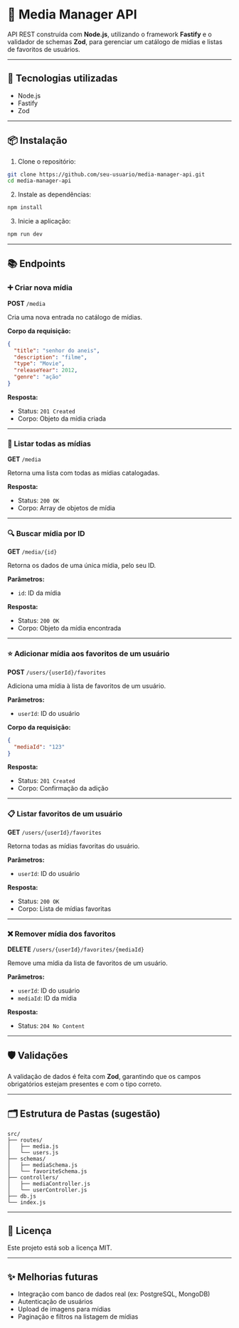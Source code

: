 # 📼 Media Manager API

API REST construída com **Node.js**, utilizando o framework **Fastify** e o validador de schemas **Zod**, para gerenciar um catálogo de mídias e listas de favoritos de usuários.

---

## 🚀 Tecnologias utilizadas

- Node.js
- Fastify
- Zod

---

## 📦 Instalação

1. Clone o repositório:

```bash
git clone https://github.com/seu-usuario/media-manager-api.git
cd media-manager-api
```

2. Instale as dependências:

```bash
npm install
```

3. Inicie a aplicação:

```bash
npm run dev
```

---

## 📚 Endpoints

### ➕ Criar nova mídia

**POST** `/media`

Cria uma nova entrada no catálogo de mídias.

**Corpo da requisição:**

```json
{
  "title": "senhor do aneis",
  "description": "filme",
  "type": "Movie",
  "releaseYear": 2012,
  "genre": "ação"
}
```

**Resposta:**

- Status: `201 Created`
- Corpo: Objeto da mídia criada

---

### 📄 Listar todas as mídias

**GET** `/media`

Retorna uma lista com todas as mídias catalogadas.

**Resposta:**

- Status: `200 OK`
- Corpo: Array de objetos de mídia

---

### 🔍 Buscar mídia por ID

**GET** `/media/{id}`

Retorna os dados de uma única mídia, pelo seu ID.

**Parâmetros:**

- `id`: ID da mídia

**Resposta:**

- Status: `200 OK`
- Corpo: Objeto da mídia encontrada

---

### ⭐ Adicionar mídia aos favoritos de um usuário

**POST** `/users/{userId}/favorites`

Adiciona uma mídia à lista de favoritos de um usuário.

**Parâmetros:**

- `userId`: ID do usuário

**Corpo da requisição:**

```json
{
  "mediaId": "123"
}
```

**Resposta:**

- Status: `201 Created`
- Corpo: Confirmação da adição

---

### 📋 Listar favoritos de um usuário

**GET** `/users/{userId}/favorites`

Retorna todas as mídias favoritas do usuário.

**Parâmetros:**

- `userId`: ID do usuário

**Resposta:**

- Status: `200 OK`
- Corpo: Lista de mídias favoritas

---

### ❌ Remover mídia dos favoritos

**DELETE** `/users/{userId}/favorites/{mediaId}`

Remove uma mídia da lista de favoritos de um usuário.

**Parâmetros:**

- `userId`: ID do usuário
- `mediaId`: ID da mídia

**Resposta:**

- Status: `204 No Content`

---

## 🛡️ Validações

A validação de dados é feita com **Zod**, garantindo que os campos obrigatórios estejam presentes e com o tipo correto.

---

## 🗂 Estrutura de Pastas (sugestão)

```
src/
├── routes/
│   ├── media.js
│   └── users.js
├── schemas/
│   ├── mediaSchema.js
│   └── favoriteSchema.js
├── controllers/
│   ├── mediaController.js
│   └── userController.js
├── db.js
└── index.js
```

---

## 📝 Licença

Este projeto está sob a licença MIT.

---

## ✨ Melhorias futuras

- Integração com banco de dados real (ex: PostgreSQL, MongoDB)
- Autenticação de usuários
- Upload de imagens para mídias
- Paginação e filtros na listagem de mídias
````
